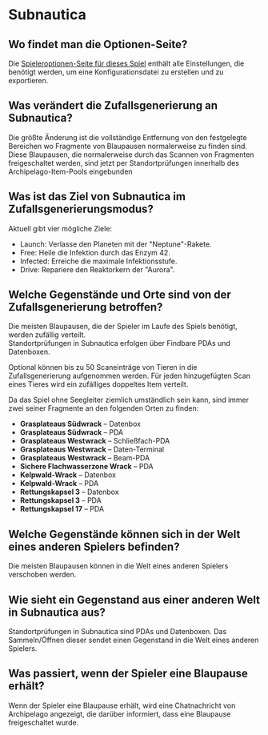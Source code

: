 # Subnautica

## Wo findet man die Optionen-Seite?

Die [Spieleroptionen-Seite für dieses Spiel](../player-options) enthält alle Einstellungen, die benötigt werden, um eine Konfigurationsdatei zu erstellen und zu exportieren.

## Was verändert die Zufallsgenerierung an Subnautica?

Die größte Änderung ist die vollständige Entfernung von den festgelegte Bereichen wo Fragmente von Blaupausen normalerweise zu finden sind. Diese Blaupausen, die normalerweise durch das Scannen von Fragmenten freigeschaltet werden, sind jetzt per Standortprüfungen innerhalb des Archipelago-Item-Pools eingebunden

## Was ist das Ziel von Subnautica im Zufallsgenerierungsmodus?

Aktuell gibt vier mögliche Ziele:
- Launch: Verlasse den Planeten mit der "Neptune"-Rakete.
- Free: Heile die Infektion durch das Enzym 42.
- Infected: Erreiche die maximale Infektionsstufe.
- Drive: Repariere den Reaktorkern der "Aurora".

## Welche Gegenstände und Orte sind von der Zufallsgenerierung betroffen?

Die meisten Blaupausen, die der Spieler im Laufe des Spiels benötigt, werden zufällig verteilt.  
Standortprüfungen in Subnautica erfolgen über Findbare PDAs und Datenboxen.

Optional können bis zu 50 Scaneinträge von Tieren in die Zufallsgenerierung aufgenommen werden. Für jeden hinzugefügten Scan eines Tieres wird ein zufälliges doppeltes Item verteilt.

Da das Spiel ohne Seegleiter ziemlich umständlich sein kann, sind immer zwei seiner Fragmente an den folgenden Orten zu finden:
- **Grasplateaus Südwrack** – Datenbox
- **Grasplateaus Südwrack** – PDA
- **Grasplateaus Westwrack** – Schließfach-PDA
- **Grasplateaus Westwrack** – Daten-Terminal
- **Grasplateaus Westwrack** – Beam-PDA
- **Sichere Flachwasserzone Wrack** – PDA
- **Kelpwald-Wrack** – Datenbox
- **Kelpwald-Wrack** – PDA
- **Rettungskapsel 3** – Datenbox
- **Rettungskapsel 3** – PDA
- **Rettungskapsel 17** – PDA

## Welche Gegenstände können sich in der Welt eines anderen Spielers befinden?

Die meisten Blaupausen können in die Welt eines anderen Spielers verschoben werden.

## Wie sieht ein Gegenstand aus einer anderen Welt in Subnautica aus?

Standortprüfungen in Subnautica sind PDAs und Datenboxen. Das Sammeln/Öffnen dieser sendet einen Gegenstand in die Welt eines anderen Spielers.

## Was passiert, wenn der Spieler eine Blaupause erhält?

Wenn der Spieler eine Blaupause erhält, wird eine Chatnachricht von Archipelago angezeigt, die darüber informiert, dass eine Blaupause freigeschaltet wurde.
